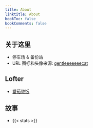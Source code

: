 ```yaml
---
title: About
linktitle: About
bookToc: false
bookComments: false
---
```


## **关于这里**
- 停车场 & 备份站
- URL 图标和头像来源: [gentleeeeeeecat](https://www.instagram.com/gentleeeeeeecat/)

## **Lofter**
- [番茄烫饭](https://tomatohotrice.lofter.com/)

## **故事**
- {{< stats >}}
